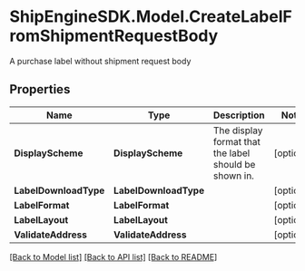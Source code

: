 # ShipEngineSDK.Model.CreateLabelFromShipmentRequestBody
A purchase label without shipment request body

## Properties

Name | Type | Description | Notes
------------ | ------------- | ------------- | -------------
**DisplayScheme** | **DisplayScheme** | The display format that the label should be shown in. | [optional] 
**LabelDownloadType** | **LabelDownloadType** |  | [optional] 
**LabelFormat** | **LabelFormat** |  | [optional] 
**LabelLayout** | **LabelLayout** |  | [optional] 
**ValidateAddress** | **ValidateAddress** |  | [optional] 

[[Back to Model list]](../../README.md#documentation-for-models) [[Back to API list]](../../README.md#documentation-for-api-endpoints) [[Back to README]](../../README.md)

